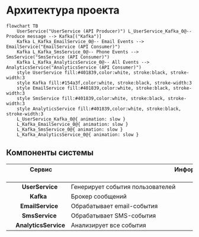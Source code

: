 # Архитектура проекта

```mermaid
flowchart TB
    UserService("UserService (API Producer)") L_UserService_Kafka_0@-- Produce message --> Kafka[("Kafka")]
    Kafka L_Kafka_EmailService_0@-- Email Events --> EmailService("EmailService (API Consumer)")
    Kafka L_Kafka_SmsService_0@-- Phone Events --> SmsService("SmsService (API Consumer)")
    Kafka L_Kafka_AnalyticsService_0@-- All Events --> AnalyticsService("AnalyticsService (API Consumer)")
    style UserService fill:#401839,color:white, stroke:black, stroke-width:3
    style Kafka fill:#154a3f,color:white, stroke:black, stroke-width:3
    style EmailService fill:#401839,color:white, stroke:black, stroke-width:3
    style SmsService fill:#401839,color:white, stroke:black, stroke-width:3
    style AnalyticsService fill:#401839,color:white, stroke:black, stroke-width:3
    L_UserService_Kafka_0@{ animation: slow } 
    L_Kafka_EmailService_0@{ animation: slow } 
    L_Kafka_SmsService_0@{ animation: slow } 
    L_Kafka_AnalyticsService_0@{ animation: slow }
```

## Компоненты системы

| &nbsp;&nbsp;&nbsp;&nbsp;&nbsp;&nbsp;&nbsp;&nbsp;&nbsp;&nbsp;&nbsp;&nbsp; Сервис &nbsp;&nbsp;&nbsp;&nbsp;&nbsp;&nbsp;&nbsp;&nbsp;&nbsp;&nbsp;&nbsp;&nbsp; | &nbsp;&nbsp;&nbsp;&nbsp;&nbsp;&nbsp;&nbsp;&nbsp;&nbsp;&nbsp;&nbsp;&nbsp;&nbsp;&nbsp;&nbsp;&nbsp;&nbsp;&nbsp;&nbsp;&nbsp;&nbsp;&nbsp;&nbsp;&nbsp;&nbsp;&nbsp;&nbsp;&nbsp;&nbsp;&nbsp;&nbsp;&nbsp;&nbsp;&nbsp;&nbsp;&nbsp;&nbsp;&nbsp;&nbsp;&nbsp;&nbsp;&nbsp;&nbsp;&nbsp;&nbsp;&nbsp;&nbsp;&nbsp;&nbsp;&nbsp;&nbsp;&nbsp;&nbsp;&nbsp;&nbsp;&nbsp;&nbsp;&nbsp;&nbsp;&nbsp;&nbsp;&nbsp;&nbsp;&nbsp;&nbsp;Информация  &nbsp;&nbsp;&nbsp;&nbsp;&nbsp;&nbsp;&nbsp;&nbsp;&nbsp;&nbsp;&nbsp;&nbsp;&nbsp;&nbsp;&nbsp;&nbsp;&nbsp;&nbsp;&nbsp;&nbsp;&nbsp;&nbsp;&nbsp;&nbsp;&nbsp;&nbsp;&nbsp;&nbsp;&nbsp;&nbsp;&nbsp;&nbsp;&nbsp;&nbsp;&nbsp;&nbsp;&nbsp;&nbsp;&nbsp;&nbsp;&nbsp;&nbsp;&nbsp;&nbsp;&nbsp;&nbsp;&nbsp;&nbsp;&nbsp;&nbsp;&nbsp;&nbsp;&nbsp;&nbsp;&nbsp;&nbsp;&nbsp;&nbsp;&nbsp;&nbsp;&nbsp;&nbsp;&nbsp;&nbsp;&nbsp;|
|:-------|:-----------|
| &nbsp;&nbsp;&nbsp;&nbsp;&nbsp;&nbsp;&nbsp;&nbsp;**UserService** | Генерирует события пользователей |
| &nbsp;&nbsp;&nbsp;&nbsp;&nbsp;&nbsp;&nbsp;&nbsp;&nbsp;&nbsp;&nbsp;&nbsp;&nbsp;**Kafka** | Брокер сообщений |
| &nbsp;&nbsp;&nbsp;&nbsp;&nbsp;&nbsp;&nbsp;**EmailService** | Обрабатывает email-события |
| &nbsp;&nbsp;&nbsp;&nbsp;&nbsp;&nbsp;&nbsp;&nbsp;**SmsService** | Обрабатывает SMS-события |
| &nbsp;&nbsp;&nbsp;&nbsp;**AnalyticsService** | Анализирует все события 
